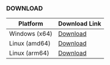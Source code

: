 ### DOWNLOAD
| Platform      | Download Link |
|---------------|---------------|
| Windows (x64) | [Download](https://github.com/chelaxian/FreeNetCalc/actions/runs/13072937295/artifacts/2516684987) |
| Linux (amd64) | [Download](https://github.com/chelaxian/FreeNetCalc/actions/runs/13072937295/artifacts/2516685085) |
| Linux (arm64) | [Download](https://github.com/chelaxian/FreeNetCalc/actions/runs/13072937295/artifacts/2516685563) |
